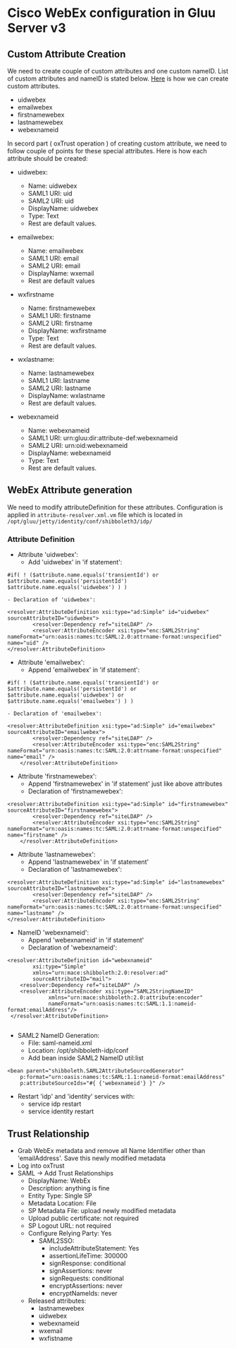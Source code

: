 # Cisco WebEx configuration in Gluu Server v3

## Custom Attribute Creation

We need to create couple of custom attributes and one custom nameID. List of custom attributes and nameID is stated below. [Here](../admin-guide/saml.md#custom-nameid) is how we can create custom attributes. 

 - uidwebex
 - emailwebex
 - firstnamewebex
 - lastnamewebex
 - webexnameid
 
In secord part ( oxTrust operation ) of creating custom attribute, we need to follow couple of points for these special attributes. Here is how each attribute should be created: 

 - uidwebex: 
    - Name: uidwebex
    - SAML1 URI: uid
    - SAML2 URI: uid
    - DisplayName: uidwebex
    - Type: Text
    - Rest are default values. 

 - emailwebex:
    - Name: emailwebex
    - SAML1 URI: email
    - SAML2 URI: email
    - DisplayName: wxemail
    - Rest are default values

 - wxfirstname
    - Name: firstnamewebex
    - SAML1 URI: firstname
    - SAML2 URI: firstname
    - DisplayName: wxfirstname
    - Type: Text
    - Rest are default values. 
   
 - wxlastname: 
    - Name: lastnamewebex
    - SAML1 URI: lastname
    - SAML2 URI: lastname
    - DisplayName: wxlastname
    - Rest are default values. 

 - webexnameid
    - Name: webexnameid
    - SAML1 URI: urn:gluu:dir:attribute-def:webexnameid
    - SAML2 URI: urn:oid:webexnameid
    - DisplayName: webexnameid
    - Type: Text
    - Rest are default values. 
  

## WebEx Attribute generation

We need to modify attributeDefinition for these attributes. Configuration is applied in `attribute-resolver.xml.vm` file which is located in `/opt/gluu/jetty/identity/conf/shibboleth3/idp/`

### Attribute Definition

  - Attribute 'uidwebex': 
    - Add 'uidwebex' in 'if statement': 
```
#if( ! ($attribute.name.equals('transientId') or $attribute.name.equals('persistentId') $attribute.name.equals('uidwebex') ) )
```
    - Declaration of 'uidwebex': 

``` 
<resolver:AttributeDefinition xsi:type="ad:Simple" id="uidwebex" sourceAttributeID="uidwebex">
        <resolver:Dependency ref="siteLDAP" />
        <resolver:AttributeEncoder xsi:type="enc:SAML2String" nameFormat="urn:oasis:names:tc:SAML:2.0:attrname-format:unspecified" name="uid" />
</resolver:AttributeDefinition>
```
  - Attribute 'emailwebex': 
    - Append 'emailwebex' in 'if statement': 
    
```
#if( ! ($attribute.name.equals('transientId') or $attribute.name.equals('persistentId') or $attribute.name.equals('uidwebex') or $attribute.name.equals('emailwebex') ) )
```
    - Declaration of 'emailwebex': 
```
<resolver:AttributeDefinition xsi:type="ad:Simple" id="emailwebex" sourceAttributeID="emailwebex">
        <resolver:Dependency ref="siteLDAP" />
        <resolver:AttributeEncoder xsi:type="enc:SAML2String" nameFormat="urn:oasis:names:tc:SAML:2.0:attrname-format:unspecified" name="email" />
    </resolver:AttributeDefinition>
```
  - Attribute 'firstnamewebex': 
     - Append 'firstnamewebex' in 'if statement' just like above attributes
     - Declaration of 'firstnamewebex': 
```
<resolver:AttributeDefinition xsi:type="ad:Simple" id="firstnamewebex" sourceAttributeID="firstnamewebex">
        <resolver:Dependency ref="siteLDAP" />
        <resolver:AttributeEncoder xsi:type="enc:SAML2String" nameFormat="urn:oasis:names:tc:SAML:2.0:attrname-format:unspecified" name="firstname" />
    </resolver:AttributeDefinition>
```
  - Attribute 'lastnamewebex': 
     - Append 'lastnamewebex' in 'if statement'
     - Declaration of 'lastnamewebex': 
```
<resolver:AttributeDefinition xsi:type="ad:Simple" id="lastnamewebex" sourceAttributeID="lastnamewebex">
        <resolver:Dependency ref="siteLDAP" />
        <resolver:AttributeEncoder xsi:type="enc:SAML2String" nameFormat="urn:oasis:names:tc:SAML:2.0:attrname-format:unspecified" name="lastname" />
</resolver:AttributeDefinition>
```

  - NameID 'webexnameid': 
     - Append 'webexnameid' in 'if statement'
     - Declaration of 'webexnameid': 
     
```    
<resolver:AttributeDefinition id="webexnameid"
        xsi:type="Simple"
        xmlns="urn:mace:shibboleth:2.0:resolver:ad"
        sourceAttributeID="mail">
    <resolver:Dependency ref="siteLDAP" />
    <resolver:AttributeEncoder xsi:type="SAML2StringNameID"
             xmlns="urn:mace:shibboleth:2.0:attribute:encoder"
             nameFormat="urn:oasis:names:tc:SAML:1.1:nameid-format:emailAddress"/>
 </resolver:AttributeDefinition>
 
```

  - SAML2 NameID Generation: 
       - File: saml-nameid.xml
       - Location: /opt/shibboleth-idp/conf
       - Add bean inside SAML2 NameID util:list
       
```
<bean parent="shibboleth.SAML2AttributeSourcedGenerator"
    p:format="urn:oasis:names:tc:SAML:1.1:nameid-format:emailAddress"
    p:attributeSourceIds="#{ {'webexnameid'} }" />
```

  - Restart 'idp' and 'identity' services with: 
    - service idp restart
    - service identity restart

## Trust Relationship 

 - Grab WebEx metadata and remove all Name Identifier other than 'emailAddress'. Save this newly modified metadata
 - Log into oxTrust 
 - SAML -> Add Trust Relationships
    - DisplayName: WebEx
    - Description: anything is fine
    - Entity Type: Single SP
    - Metadata Location: File
    - SP Metadata File: upload newly modified metadata
    - Upload public certificate: not required
    - SP Logout URL: not required
    - Configure Relying Party: Yes
        - SAML2SSO: 
            - includeAttributeStatement: Yes
            - assertionLifeTime: 300000
            - signResponse: conditional
            - signAssertions: never
            - signRequests: conditional
            - encryptAssertions: never
            - encryptNameIds: never
    - Released attributes: 
        - lastnamewebex
        - uidwebex
        - webexnameid
        - wxemail
        - wxfistname
